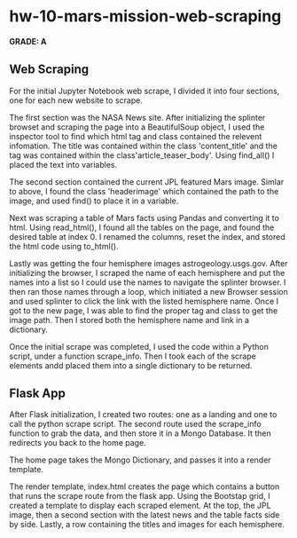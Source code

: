 # hw-10-mars-mission-web-scraping

#### GRADE: A

## Web Scraping
For the initial Jupyter Notebook web scrape, I divided it into four sections, one for each new website to scrape. 

The first section was the NASA News site. After initializing the splinter browset and scraping the page into a BeautifulSoup object, I used the inspector tool to find which html tag and class contained the relevent infomation. The title was contained within the class 'content_title' and the tag was contained within the class'article_teaser_body'. Using find_all() I placed the text into variables.

The second section contained the current JPL featured Mars image. Simlar to above, I found the class 'headerimage' which contained the path to the image, and used find() to place it in a variable.

Next was scraping a table of Mars facts using Pandas and converting it to html. Using read_html(), I found all the tables on the page, and found the desired table at index 0. I renamed the columns, reset the index, and stored the html code using to_html().

Lastly was getting the four hemisphere images astrogeology.usgs.gov. After initializing the browser, I scraped the name of each hemisphere and put the names into a list so I could use the names to navigate the splinter browser. I then ran those names through a loop, which initiated a new Browser session and used splinter to click the link with the listed hemisphere name. Once I got to the new page, I was able to find the proper tag and class to get the image path. Then I stored both the hemisphere name and link in a dictionary. 

Once the initial scrape was completed, I used the code within a Python script, under a function scrape_info. Then I took each of the scrape elements andd placed them into a single dictionary to be returned. 

## Flask App
After Flask initialization, I created two routes: one as a landing and one to call the python scrape script. The second route used the scrape_info function to grab the data, and then store it in a Mongo Database. It then redirects you back to the home page. 

The home page takes the Mongo Dictionary, and passes it into a render template. 

The render template, index.html creates the page which contains a button that runs the scrape route from the flask app. Using the Bootstap grid, I created a template to display each scraped element. At the top, the JPL image, then a second section with the latest news and the table facts side by side. Lastly, a row containing the titles and images for each hemisphere. 
